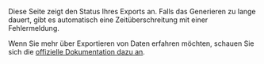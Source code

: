 Diese Seite zeigt den Status Ihres Exports an. Falls das Generieren zu lange dauert, gibt es automatisch eine Zeitüberschreitung mit einer Fehlermeldung.

Wenn Sie mehr über Exportieren von Daten erfahren möchten, schauen Sie sich die [offizielle Dokumentation dazu an](https://firefly-iii.readthedocs.io/en/latest/import/export.html).